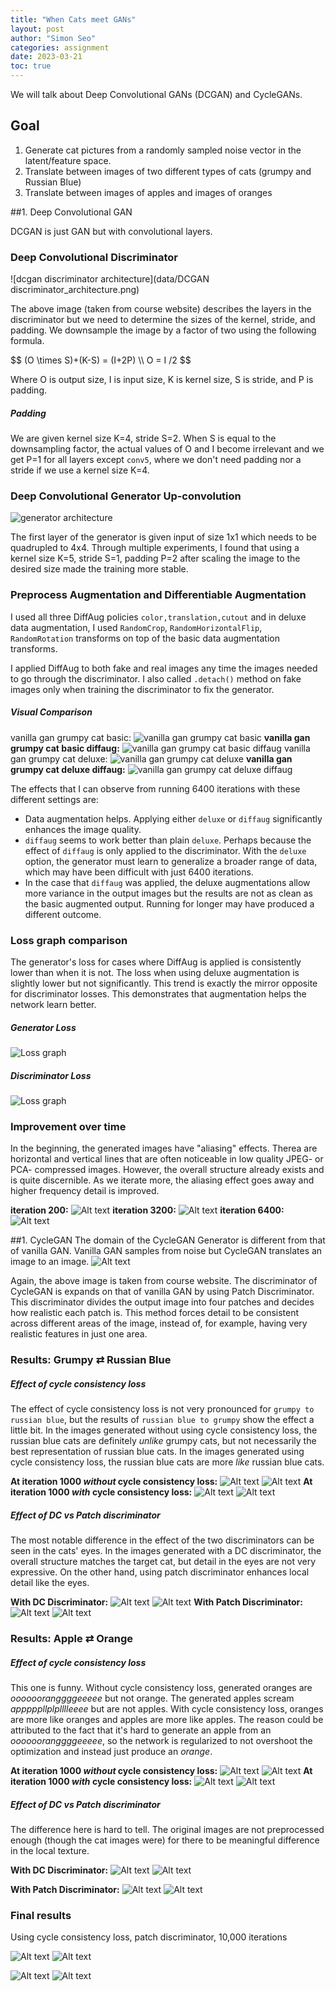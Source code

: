 ```yaml
---
title: "When Cats meet GANs"
layout: post
author: "Simon Seo"
categories: assignment
date: 2023-03-21
toc: true
---
```


We will talk about Deep Convolutional GANs (DCGAN) and CycleGANs. 

## Goal

1. Generate cat pictures from a randomly sampled noise vector in the latent/feature space.
1. Translate between images of two different types of cats (grumpy and Russian Blue)
1. Translate between images of apples and images of oranges

##1. Deep Convolutional GAN

DCGAN is just GAN but with convolutional layers. 

### Deep Convolutional Discriminator
![dcgan discriminator architecture](data/DCGAN discriminator_architecture.png)

The above image (taken from course website) describes the layers in the discriminator but we need to determine the sizes of the kernel, stride, and padding. We downsample the image by a factor of two using the following formula.

<div>
$$
(O \times S)+(K-S) = (I+2P) \\ 
O = I /2 
$$
</div>

Where O is output size, I is input size, K is kernel size, S is stride, and P is padding. 

##### Padding
We are given kernel size K=4, stride S=2. When S is equal to the downsampling factor, the actual values of O and I become irrelevant and we get P=1 for all layers except `conv5`, where we don't need padding nor a stride if we use a kernel size K=4.


### Deep Convolutional Generator Up-convolution

![generator architecture](data/DCGAN%20generator_architecture.png)

The first layer of the generator is given input of size 1x1 which needs to be quadrupled to 4x4. Through multiple experiments, I found that using a kernel size K=5, stride S=1, padding P=2 after scaling the image to the desired size made the training more stable.

### Preprocess Augmentation and Differentiable Augmentation

I used all three DiffAug policies `color,translation,cutout` and in deluxe data augmentation, I used `RandomCrop`, `RandomHorizontalFlip`, `RandomRotation` transforms on top of the basic data augmentation transforms. 

I applied DiffAug to both fake and real images any time the images needed to go through the discriminator. I also called `.detach()` method on fake images only when training the discriminator to fix the generator.

##### Visual Comparison
vanilla gan grumpy cat basic: 
![vanilla gan grumpy cat basic ](data/vanilla/vanilla%20grumpy%20basic%206400.png) 
**vanilla gan grumpy cat basic diffaug:**
![vanilla gan grumpy cat basic diffaug](data/vanilla/vanilla%20grumpy%20basic%20diffaug%206400.png) 
vanilla gan grumpy cat deluxe: 
![vanilla gan grumpy cat deluxe ](data/vanilla/vanilla%20grumpy%20deluxe%206400.png) 
**vanilla gan grumpy cat deluxe diffaug:**
![vanilla gan grumpy cat deluxe diffaug](data/vanilla/vanilla%20grumpy%20deluxe%20diffaug%206400.png)

The effects that I can observe from running 6400 iterations with these different settings are:
- Data augmentation helps. Applying either `deluxe` or `diffaug` significantly enhances the image quality.
- `diffaug` seems to work better than plain `deluxe`. Perhaps because the effect of `diffaug` is only applied to the discriminator. With the `deluxe` option, the generator must learn to generalize a broader range of data, which may have been difficult with just 6400 iterations.
- In the case that `diffaug` was applied, the deluxe augmentations allow more variance in the output images but the results are not as clean as the basic augmented output. Running for longer may have produced a different outcome. 

### Loss graph comparison
The generator's loss for cases where DiffAug is applied is consistently lower than when it is not.
The loss when using deluxe augmentation is slightly lower but not significantly.
This trend is exactly the mirror opposite for discriminator losses. 
This demonstrates that augmentation helps the network learn better. 

##### Generator Loss
![Loss graph](data/DCGAN%20Generator%20loss.png)
##### Discriminator Loss
![Loss graph](data/DCGAN%20Discriminator%20loss.png)

### Improvement over time
In the beginning, the generated images have "aliasing" effects. Therea are horizontal and vertical lines that are often noticeable in low quality JPEG- or PCA- compressed images. However, the overall structure already exists and is quite discernible. As we iterate more, the aliasing effect goes away and higher frequency detail is improved.

**iteration 200:**
![Alt text](data/vanilla/vanilla%20grumpy%20deluxe%20diffaug%200200.png)
**iteration 3200:**
![Alt text](data/vanilla/vanilla%20grumpy%20deluxe%20diffaug%203200.png)
**iteration 6400:**
![Alt text](data/vanilla/vanilla%20grumpy%20deluxe%20diffaug%206400.png)


##1. CycleGAN
The domain of the CycleGAN Generator is different from that of vanilla GAN. Vanilla GAN samples from noise but CycleGAN translates an image to an image. 
![Alt text](data/cyclegan_generator_architecture.png)

Again, the above image is taken from course website. The discriminator of CycleGAN is expands on that of vanilla GAN by using Patch Discriminator. This discriminator divides the output image into four patches and decides how realistic each patch is. This method forces detail to be consistent across different areas of the image, instead of, for example, having very realistic features in just one area.

### Results: Grumpy ⇄ Russian Blue
##### Effect of cycle consistency loss
The effect of cycle consistency loss is not very pronounced for `grumpy to russian blue`, but the results of `russian blue to grumpy` show the effect a little bit. In the images generated without using cycle consistency loss, the russian blue cats are definitely *unlike* grumpy cats, but not necessarily the best representation of russian blue cats. In the images generated using cycle consistency loss, the russian blue cats are more *like* russian blue cats. 

**At iteration 1000 *without* cycle consistency loss:**
![Alt text](data/cyclegan/cat%20naive-001000-X-Y.png)
![Alt text](data/cyclegan/cat%20naive-001000-Y-X.png)
**At iteration 1000 *with* cycle consistency loss:**
![Alt text](data/cyclegan/cat%20cycle%20consistency-001000-X-Y.png)
![Alt text](data/cyclegan/cat%20cycle%20consistency-001000-Y-X.png)

##### Effect of DC vs Patch discriminator 
The most notable difference in the effect of the two discriminators can be seen in the cats' eyes. In the images generated with a DC discriminator, the overall structure matches the target cat, but detail in the eyes are not very expressive. On the other hand, using patch discriminator enhances local detail like the eyes.

**With DC Discriminator:**
![Alt text](data/cyclegan/cat%20dc-001000-X-Y.png)
![Alt text](data/cyclegan/cat%20dc-001000-Y-X.png)
**With Patch Discriminator:**
![Alt text](data/cyclegan/cat%20cycle%20consistency-001000-X-Y.png)
![Alt text](data/cyclegan/cat%20cycle%20consistency-001000-Y-X.png)



### Results: Apple ⇄ Orange
##### Effect of cycle consistency loss
This one is funny. Without cycle consistency loss, generated oranges are *ooooooranggggeeeee* but not orange. The generated apples scream *apppppllplplllleeee* but are not apples. With cycle consistency loss, oranges are more like oranges and apples are more like apples. The reason could be attributed to the fact that it's hard to generate an apple from an *ooooooranggggeeeee*, so the network is regularized to not overshoot the optimization and instead just produce an *orange*.

**At iteration 1000 *without* cycle consistency loss:**
![Alt text](data/cyclegan/fruit%20naive-001000-X-Y.png)
![Alt text](data/cyclegan/fruit%20naive-001000-Y-X.png)
**At iteration 1000 *with* cycle consistency loss:**
![Alt text](data/cyclegan/fruit%20patch-001000-X-Y.png)
![Alt text](data/cyclegan/fruit%20patch-001000-Y-X.png)

##### Effect of DC vs Patch discriminator 
The difference here is hard to tell. The original images are not preprocessed enough (though the cat images were) for there to be meaningful difference in the local texture. 


**With DC Discriminator:**
![Alt text](data/cyclegan/fruit%20dc-001000-X-Y.png)
![Alt text](data/cyclegan/fruit%20dc-001000-Y-X.png)

**With Patch Discriminator:**
![Alt text](data/cyclegan/fruit%20patch-001000-X-Y.png)
![Alt text](data/cyclegan/fruit%20patch-001000-Y-X.png)

### Final results
Using cycle consistency loss, patch discriminator, 10,000 iterations

![Alt text](data/cyclegan/cat%20cycle%20consistency-010000-X-Y.png)
![Alt text](data/cyclegan/cat%20cycle%20consistency-010000-Y-X.png)

![Alt text](data/cyclegan/fruit-010000-X-Y.png)
![Alt text](data/cyclegan/fruit-010000-Y-X.png)



<script src="https://polyfill.io/v3/polyfill.min.js?features=es6"></script>
<script id="MathJax-script" async src="https://cdn.jsdelivr.net/npm/mathjax@3/es5/tex-mml-chtml.js"></script>
<!-- <script type="text/javascript" src="{{ site.baseurl }}/assets/js/MathJax/MathJax.js"></script> -->
<!-- <script type="text/javascript" src="https://cdnjs.cloudflare.com/ajax/libs/mathjax/2.7.1/MathJax.js"></script> -->